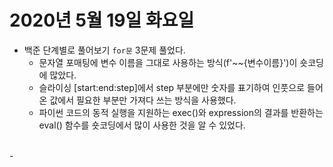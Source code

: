 # 2020년 5월 19일 화요일 
- 백준 단계별로 풀어보기 `for문` 3문제 풀었다.
	- 문자열 포매팅에 변수 이름을 그대로 사용하는 방식(f'~~{변수이름}')이 숏코딩에 많았다. 
	- 슬라이싱 [start\:end\:step]에서 step 부분에만 숫자를 표기하여 인풋으로 들어온 값에서 필요한 부분만 가져다 쓰는 방식을 사용했다. 
	- 파이썬 코드의 동적 실행을 지원하는 exec()와 expression의 결과를 반환하는 eval() 함수를 숏코딩에서 많이 사용한 것을 알 수 있었다. 
<br>
- 
